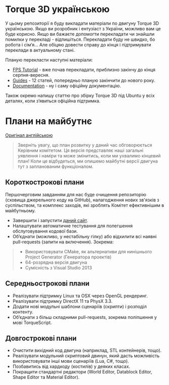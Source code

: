 Torque 3D українською
===========

У цьому репозиторії я буду викладати матеріали по двигуну Torque 3D українською. Якщо ви розробник і ентузіаст з України, можливо вам це буде корисно. Якщо ви бажаєте допомогти перекладати чи знайшли помилки у перекладі - відпишіться. Перекладати буду не швидко, бо робота і сім’я... Але обіцяю довести справу до кінця і підтримувати переклади в актуальному стані.

Планую перекласти наступні матеріали:
- [FPS Tutorial] - вже почав перекладати, приблизно закінчу до кінця серпня-вересня.
- [Guides] - 12 статей, попередньо планую закінчити до нового року.
- [Documentation] - ну і саму офіційну документацію.

Також окремо напишу статтю про збірку Torque 3D під Ubuntu у всіх деталях, коли з’явиться офіційна підтримка.

Плани на майбутнє
=========

[Оригінал англійською]

> Зверніть увагу, що план розвитку у даний час обговорюється Керівним комітетом. Ця версія представляє наші загальні уявлення і наміри та може змінитись, коли ми ухвалимо кінцевий план! Коли це відбудеться, ми опишемо майбутні версії двигуна тут з запланованим функціоналом.

Короткострокові плани
----

Першочерговим завданням для нас буде очищення репозиторію (сховища джерельного коду на GitHub), налагодження нових зв'язків з суспільством, та комплекс заходів, які зроблять Комітет ефективнішим в майбутньому.

  - Завершити і запустити [даний сайт].
  - Налаштувати автоматичне тестування для полегшення обслуговування кодової бази.
  - Об’єднати (можливо, у нестабільну гілку) або відхилити всі наявні pull-requests (запити на включення). Зокрема:
  > - Використовувати CMake, як альтернативи для нинішнього Project Generator (Генератора проектів)
  > - 64-розрядна версія двигуна
  > - Сумісність з Visual Studio 2013

Середньострокові плани
----

  - Реалізувати підтримку Linux та OSX через OpenGL рендеринг.
  - Реалізувати підтримку DirectX 11 та PhysX 3.3.
  - Додати нові модульні шаблони сценаріїв (скрипти) і розподіл контенту.
  - Об’єднати з більш складними pull-requests, зокрема поліпшення у мові TorqueScript.

Довгострокові плани
----

  - Очистити вихідний код двигуна (наприклад, STL контейнерів, тощо).
  - Реалізувати модульний скриптовий двинун, який дасть можливість використовувати інші мови сценаріїв (Lua, C#, тощо).
  - Позбавитись від хардкоду (костилів) у деяких класах.
  - Покращити стандартні редактори (World Editor, Datablock Editor, Shape Editor та Material Editor).

[Оригінал англійською]:http://torque3d.org/engine/#roadmap
[FPS Tutorial]:http://www.garagegames.com/products/torque-3d/fps
[Guides]:http://www.garagegames.com/products/torque-3d/guides
[Documentation]:http://www.garagegames.com/products/torque-3d/documentation
[даний сайт]:http://torque3d.org/
